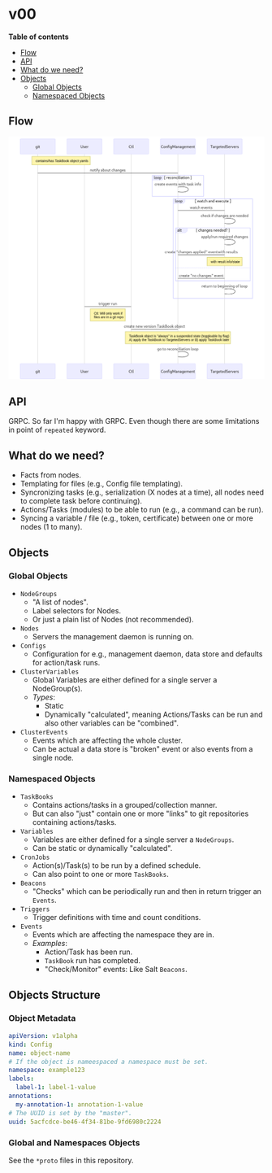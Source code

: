 # v00

**Table of contents**

<!-- TOC depthFrom:2 depthTo:6 withLinks:1 updateOnSave:1 orderedList:0 -->

- [Flow](#flow)
- [API](#api)
- [What do we need?](#what-do-we-need)
- [Objects](#objects)
	- [Global Objects](#global-objects)
	- [Namespaced Objects](#namespaced-objects)

<!-- /TOC -->

## Flow

![v00 Flows Goals](v00/flow-goals.mmd.png)

## API

GRPC.
So far I'm happy with GRPC. Even though there are some limitations in point of `repeated` keyword.

## What do we need?

* Facts from nodes.
* Templating for files (e.g., Config file templating).
* Syncronizing tasks (e.g., serialization (X nodes at a time), all nodes need to complete task before continuing).
* Actions/Tasks (modules) to be able to run (e.g., a command can be run).
* Syncing a variable / file (e.g., token, certificate) between one or more nodes (1 to many).

## Objects

### Global Objects

* `NodeGroups`
    * "A list of nodes".
    * Label selectors for Nodes.
    * Or just a plain list of Nodes (not recommended).
* `Nodes`
    * Servers the management daemon is running on.
* `Configs`
    * Configuration for e.g., management daemon, data store and defaults for action/task runs.
* `ClusterVariables`
    * Global Variables are either defined for a single server a NodeGroup(s).
    * _Types_:
        * Static
        * Dynamically "calculated", meaning Actions/Tasks can be run and also other variables can be "combined".
* `ClusterEvents`
    * Events which are affecting the whole cluster.
    * Can be actual a data store is "broken" event or also events from a single node.

### Namespaced Objects

* `TaskBooks`
    * Contains actions/tasks in a grouped/collection manner.
	* But can also "just" contain one or more "links" to git repositories containing actions/tasks.
* `Variables`
    * Variables are either defined for a single server a `NodeGroups`.
    * Can be static or dynamically "calculated".
* `CronJobs`
    * Action(s)/Task(s) to be run by a defined schedule.
    * Can also point to one or more `TaskBooks`.
* `Beacons`
    * "Checks" which can be periodically run and then in return trigger an `Events`.
* `Triggers`
    * Trigger definitions with time and count conditions.
* `Events`
    * Events which are affecting the namespace they are in.
    * _Examples_:
        * Action/Task has been run.
        * `TaskBook` run has completed.
        * "Check/Monitor" events: Like Salt `Beacons`.

## Objects Structure

### Object Metadata

```yaml
apiVersion: v1alpha
kind: Config
name: object-name
# If the object is nameespaced a namespace must be set.
namespace: example123
labels:
  label-1: label-1-value
annotations:
  my-annotation-1: annotation-1-value
# The UUID is set by the "master".
uuid: 5acfcdce-be46-4f34-81be-9fd6980c2224
```

### Global and Namespaces Objects

See the `*proto` files in this repository.
